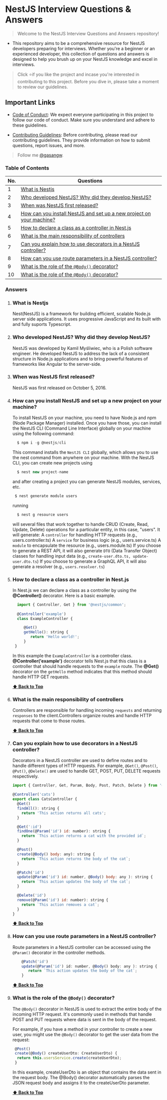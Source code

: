 # NestJS Interview Questions & Answers

> Welcome to the NestJS Interview Questions and Answers repository! 
- This repository aims to be a comprehensive resource for NestJS developers preparing for interviews. Whether you're a beginner or an experienced developer, this collection of questions and answers is designed to help you brush up on your NestJS knowledge and excel in interviews.
> Click ⭐if you like the project and incase you're interested in contributing to this project. Before you dive in, please take a moment to review our guidelines.

## Important Links

- [Code of Conduct](./CODE_OF_CONDUCT.md): We expect everyone participating in this project to follow our code of conduct. Make sure you understand and adhere to these guidelines.

- [Contributing Guidelines](./CONTRIBUTING.md): Before contributing, please read our contributing guidelines. They provide information on how to submit questions, report issues, and more.

> Follow me [@gasangw](https://github.com/gasangw).

### Table of Contents

| No. | Questions                                                                                                                                                         |
| --- | ----------------------------------------------------------------------------------------------------------------------------------------------------------------- |
| 1   | [What is Nestjs](#what-is-nestjs)     
| 2   | [Who developed NestJS? Why did they develop NestJS?](#Who-developed-NestJS?-Why-did-they-develop-NestJS?)   
| 3   | [When was NestJS first released?](#When-was-NestJS-first-released?)    
| 4   | [How can you install NestJS and set up a new project on your machine?](#How-can-you-install-NestJS-and-set-up-a-new-project-on-your-machine?)                                  |
| 5   | [How to declare a class as a controller in Nest.js](#How-to-declare-a-class-as-a-controller-in-Nest.js)  
| 6   | [What is the main responsibility of controllers](#What-is-the-main-responsibility-of-controllers)  
| 7   | [Can you explain how to use decorators in a NestJS controller?](#Can-you-explain-how-to-use-decorators-in-a-NestJS-controller?) 
| 8   | [How can you use route parameters in a NestJS controller?](#How-can-you-use-route-parameters-in-a-NestJS-controller?) 
| 9   | [What is the role of the `@Body()` decorator?](#What-is-the-role-of-the-`@Body()`-decorator?) 
| 10   | [What is the role of the `@Body()` decorator?](#What-is-the-role-of-the-`@Body()`-decorator?) 


### Answers


1. ### What is Nestjs

   Nest(NestJS) is a framework for building efficient, scalable Node.js server side applications. It uses progressive JavaScript and its built with and fully suports Typescript.

2. ### Who developed NestJS? Why did they develop NestJS?
    
    NestJS was developed by Kamil Myśliwiec, who is a Polish software engineer. He developed NestJS to address the lack of a consistent structure in Node.js applications and to bring powerful features of frameworks like Angular to the server-side.

3. ### When was NestJS first released?
    NestJS was first released on October 5, 2016.

4. ### How can you install NestJS and set up a new project on your machine?
    To install NestJS on your machine, you need to have Node.js and npm (Node Package Manager) installed. Once you have those, you can install the NestJS CLI (Command Line Interface) globally on your machine using the following command:
    ```javascript
      $ npm i -g @nestjs/cli   
    ```
    This command installs the `NestJS CLI` globally, which allows you to use the nest command from anywhere on your machine. With the NestJS CLI, you can create new projects using 
    ```javascript
      $ nest new project-name
    ``` 
    and after creating a project you can generate NestJS modules, services, etc.
    ```javascript
     $ nest generate module users
    ```
    running
    ```javascript 
      $ nest g resource users
    ```
    will several files that work together to handle CRUD (Create, Read, Update, Delete) operations for a particular entity, in this case, "users". It will generate:
    A `controller` for handling HTTP requests (e.g., users.controller.ts)
    A `service` for business logic (e.g., users.service.ts)
    A `module` to encapsulate the resource (e.g., users.module.ts)
    If you choose to generate a REST API, it will also generate `DTO` (Data Transfer Object) classes for handling input data (e.g., `create-user.dto.ts, update-user.dto.ts`)
    If you choose to generate a GraphQL API, it will also generate a resolver (e.g., `users.resolver.ts`)

5. ### How to declare a class as a controller in Nest.js

    In Nest.js we can declare a class as a controller by using the **@Controller()** decorator. Here is a basic example.

    ```javascript
      import { Controller, Get } from '@nestjs/common';
      
      @Controller('example')
      class ExampleController {

         @Get()
         getHello(): string {
            return 'Hello world!';
         }
     }
    ```
    In this example the `ExampleController` is a controller class. **@Controller('example')** decorator tells Nest.js that this class is a controller that should handle requests to the `example` route. The **@Get()** decorator on the `getHello` method indicates that this method should handle HTTP GET requests.

    **[⬆ Back to Top](#table-of-contents)**

6. ### What is the main responsibility of controllers

    Controllers are responsible for handling incoming `requests` and returning `responses` to the client.Controllers organize routes and handle HTTP requests that come to those routes.
   
    **[⬆ Back to Top](#table-of-contents)**

7. ### Can you explain how to use decorators in a NestJS controller?
    Decorators in a NestJS controller are used to define routes and to handle different types of HTTP requests. For example, `@Get()`, `@Post()`, `@Put()`, `@Delete()` are used to handle GET, POST, PUT, DELETE requests respectively.
    ```javascript
    import { Controller, Get, Param, Body, Post, Patch, Delete } from '@nestjs/common';

    @Controller('cats')
    export class CatsController {
      @Get()
      findAll(): string {
        return 'This action returns all cats';
      }

      @Get(':id')
      findOne(@Param('id') id: number): string {
        return `This action returns a cat with the provided id`;
      }

      @Post()
      create(@Body() body: any): string {
        return `This action returns the body of the cat`;
      }

      @Patch('id')
      update(@Param('id') id: number, @Body() body: any ): string {
        return `This action updates the body of the cat`;
      }

      @Delete('id')
      remove(@Param('id') id: number): string {
        return `This action removes a cat`;
      }
    }

    ```
    **[⬆ Back to Top](#table-of-contents)**
  
8. ### How can you use route parameters in a NestJS controller?
    Route parameters in a NestJS controller can be accessed using the `@Param()` decorator in the controller methods.
    ```javascript
        @Patch('id')
        update(@Param('id') id: number, @Body() body: any ): string {
           return `This action updates the body of the cat`;
        }
    ```
    **[⬆ Back to Top](#table-of-contents)**

9. ### What is the role of the `@Body()` decorator?
    The `@Body()` decorator in NestJS is used to extract the entire body of the incoming HTTP request. It's commonly used in methods that handle POST and PUT requests where data is sent in the body of the request.

    For example, if you have a method in your controller to create a new user, you might use the `@Body()` decorator to get the user data from the request:
    ```javascript
     @Post()
     create(@Body() createUserDto: CreateUserDto) {
      return this.usersService.create(createUserDto);
     }
    ```
    In this example, createUserDto is an object that contains the data sent in the request body. The @Body() decorator automatically parses the JSON request body and assigns it to the createUserDto parameter.
    
    **[⬆ Back to Top](#table-of-contents)**